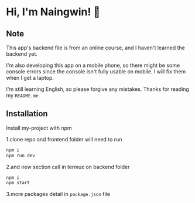 
# Hi, I'm Naingwin! 👋


## Note

This app's backend file is from an online course, and I haven't learned the backend yet.

I'm also developing this app on a mobile phone, so there might be some console errors since the console isn't fully usable on mobile. I will fix them when I get a laptop.

I'm still learning English, so please forgive any mistakes.
Thanks for reading my `README.me`
## Installation

Install my-project with npm

1.clone repo and frontend folder will need to run
```bash
npm i
npm run dev
```
2.and new section call in termux on backend folder 

```bash
npm i
npm start
```
3.more packages detail in `package.json` file